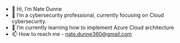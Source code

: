 - 👋 Hi, I’m Nate Dunne
- 👀 I’m a cybersecurity professional, currently focusing on Cloud cybersecurity. 
- 🌱 I’m currently learning how to implement Azure Cloud architecture
- 📫 How to reach me - nate.dunne360@gmail.com 

<!---
NateDunne/NateDunne is a ✨ special ✨ repository because its `README.md` (this file) appears on your GitHub profile.
You can click the Preview link to take a look at your changes.
--->
